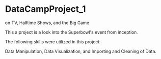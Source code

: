 # DataCampProject_1
on TV, Halftime Shows, and the Big Game

This a project is a look into the Superbowl's event from inception. 

The following skills were utilized in this project:

Data Manipulation, Data Visualization, and Importing and Cleaning of Data.
